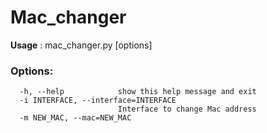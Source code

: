# Mac_changer
**Usage** : mac_changer.py [options]

### Options:
```
  -h, --help            show this help message and exit
  -i INTERFACE, --interface=INTERFACE
                        Interface to change Mac address
  -m NEW_MAC, --mac=NEW_MAC 
  ```
